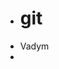 + # git 
+ Vadym
+ 
<!---
dest4111/dest4111 is a ✨ special ✨ repository because its `README.md` (this file) appears on your GitHub profile.
You can click the Preview link to take a look at your changes.
--->
